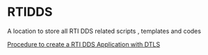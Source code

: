 # RTIDDS
A location to store all RTI DDS related scripts , templates and codes


[Procedure to create a RTI DDS Application with DTLS]()
